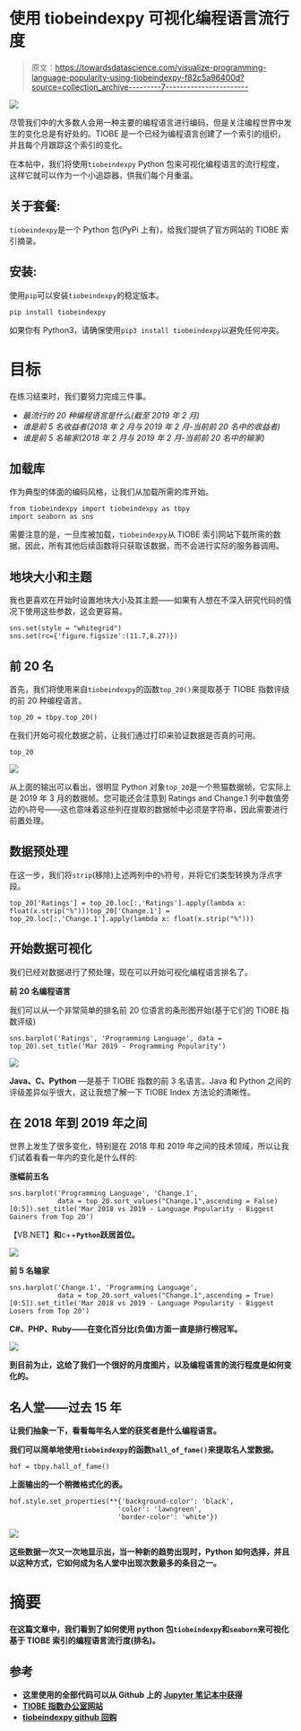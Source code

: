 # 使用 tiobeindexpy 可视化编程语言流行度

> 原文：<https://towardsdatascience.com/visualize-programming-language-popularity-using-tiobeindexpy-f82c5a96400d?source=collection_archive---------7----------------------->

![](img/50a33fadbe841edd215ceb7174728347.png)

尽管我们中的大多数人会用一种主要的编程语言进行编码，但是关注编程世界中发生的变化总是有好处的。TIOBE 是一个已经为编程语言创建了一个索引的组织，并且每个月跟踪这个索引的变化。

在本帖中，我们将使用`tiobeindexpy` Python 包来可视化编程语言的流行程度，这样它就可以作为一个小追踪器，供我们每个月重温。

## 关于套餐:

`tiobeindexpy`是一个 Python 包(PyPi 上有)，给我们提供了官方网站的 TIOBE 索引摘录。

## 安装:

使用`pip`可以安装`tiobeindexpy`的稳定版本。

`pip install tiobeindexpy`

如果你有 Python3，请确保使用`pip3 install tiobeindexpy`以避免任何冲突。

# 目标

在练习结束时，我们要努力完成三件事。

*   *最流行的 20 种编程语言是什么(截至 2019 年 2 月)*
*   *谁是前 5 名收益者(2018 年 2 月与 2019 年 2 月-当前前 20 名中的收益者)*
*   *谁是前 5 名输家(2018 年 2 月与 2019 年 2 月-当前前 20 名中的输家)*

## 加载库

作为典型的体面的编码风格，让我们从加载所需的库开始。

```
from tiobeindexpy import tiobeindexpy as tbpy
import seaborn as sns
```

需要注意的是，一旦库被加载，`tiobeindexpy`从 TIOBE 索引网站下载所需的数据。因此，所有其他后续函数将只获取该数据，而不会进行实际的服务器调用。

## 地块大小和主题

我也更喜欢在开始时设置地块大小及其主题——如果有人想在不深入研究代码的情况下使用这些参数，这会更容易。

```
sns.set(style = "whitegrid")
sns.set(rc={'figure.figsize':(11.7,8.27)})
```

## 前 20 名

首先，我们将使用来自`tiobeindexpy`的函数`top_20()`来提取基于 TIOBE 指数评级的前 20 种编程语言。

```
top_20 = tbpy.top_20()
```

在我们开始可视化数据之前，让我们通过打印来验证数据是否真的可用。

```
top_20
```

![](img/5aaf84ed3ce78358cafd9d10e0b6cbed.png)

从上面的输出可以看出，很明显 Python 对象`top_20`是一个熊猫数据帧，它实际上是 2019 年 3 月的数据帧。您可能还会注意到 Ratings and Change.1 列中数值旁边的`%`符号——这也意味着这些列在提取的数据帧中必须是字符串，因此需要进行前置处理。

## 数据预处理

在这一步，我们将`strip`(移除)上述两列中的`%`符号，并将它们类型转换为浮点字段。

```
top_20['Ratings'] = top_20.loc[:,'Ratings'].apply(lambda x: float(x.strip("%")))top_20['Change.1'] = top_20.loc[:,'Change.1'].apply(lambda x: float(x.strip("%")))
```

## 开始数据可视化

我们已经对数据进行了预处理，现在可以开始可视化编程语言排名了。

**前 20 名编程语言**

我们可以从一个非常简单的排名前 20 位语言的条形图开始(基于它们的 TIOBE 指数评级)

```
sns.barplot('Ratings', 'Programming Language', data = top_20).set_title('Mar 2019 - Programming Popularity')
```

![](img/50a33fadbe841edd215ceb7174728347.png)

**Java、C、Python** —是基于 TIOBE 指数的前 3 名语言。Java 和 Python 之间的评级差异似乎很大，这让我想了解一下 TIOBE Index 方法论的清晰性。

## 在 2018 年到 2019 年之间

世界上发生了很多变化，特别是在 2018 年和 2019 年之间的技术领域，所以让我们试着看看一年内的变化是什么样的:

**涨幅前五名**

```
sns.barplot('Programming Language', 'Change.1', 
            data = top_20.sort_values("Change.1",ascending = False)[0:5]).set_title('Mar 2018 vs 2019 - Language Popularity - Biggest Gainers from Top 20')
```

【VB.NET】**和**c++**`Python`跃居首位。**

**![](img/72cafc8c4725c8f8b2c85ce3f589dfee.png)**

****前 5 名输家****

```
sns.barplot('Change.1', 'Programming Language', 
            data = top_20.sort_values("Change.1",ascending = True)[0:5]).set_title('Mar 2018 vs 2019 - Language Popularity - Biggest Losers from Top 20')
```

****C#、PHP、Ruby**——在变化百分比(负值)方面一直是排行榜冠军。**

**![](img/6beb27566bf96e3aff0bc6d5d187868b.png)**

**到目前为止，这给了我们一个很好的月度图片，以及编程语言的流行程度是如何变化的。**

## **名人堂——过去 15 年**

**让我们抽象一下，看看每年名人堂的获奖者是什么编程语言。**

**我们可以简单地使用`tiobeindexpy`的函数`hall_of_fame()`来提取名人堂数据。**

```
hof = tbpy.hall_of_fame()
```

**上面输出的一个稍微格式化的表。**

```
hof.style.set_properties(**{'background-color': 'black',
                           'color': 'lawngreen',
                           'border-color': 'white'})
```

**![](img/a3161ab96b5111be7cbdf5b940500145.png)**

**这些数据一次又一次地显示出，当一种新的趋势出现时，Python 如何选择，并且以这种方式，它如何成为名人堂中出现次数最多的条目之一。**

# **摘要**

**在这篇文章中，我们看到了如何使用 python 包`tiobeindexpy`和`seaborn`来可视化基于 TIOBE 索引的编程语言流行度(排名)。**

## **参考**

*   **这里使用的全部代码可以从 Github 上的 [Jupyter 笔记本中获得](https://github.com/amrrs/visualize_tiobeindexpy)**
*   **[TIOBE 指数办公室网站](https://www.tiobe.com/tiobe-index/)**
*   **[tiobeindexpy github 回购](https://github.com/amrrs/tiobeindexpy)**